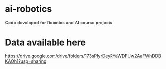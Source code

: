 # ai-robotics
Code developed for Robotics and AI course projects

# Data available here
https://drive.google.com/drive/folders/173sPIyrDeyRYaWDFUw2AaFWhDDBKAOh1?usp=sharing
